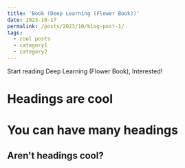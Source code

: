 ```yaml
---
title: 'Book (Deep Learning (Flower Book))'
date: 2023-10-17
permalink: /posts/2023/10/blog-post-1/
tags:
  - cool posts
  - category1
  - category2
---
```


Start reading Deep Learning (Flower Book), Interested!

Headings are cool
======

You can have many headings
======

Aren't headings cool?
------